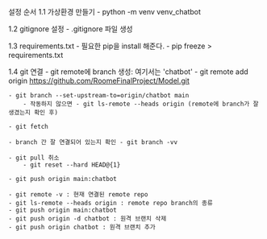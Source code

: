 설정 순서
1.1 가상환경 만들기 - python -m venv venv_chatbot

1.2 gitignore 설정 - .gitignore 파일 생성

1.3 requirements.txt - 필요한 pip을 install 해준다. - pip freeze > requirements.txt

1.4 git 연결 - git remote에 branch 생성: 여기서는 'chatbot' - git remote add origin https://github.com/RoomeFinalProject/Model.git

    - git branch --set-upstream-to=origin/chatbot main
        - 작동하지 않으면 - git ls-remote --heads origin (remote에 branch가 잘 생겼는지 확인 후)

    - git fetch

    - branch 간 잘 연결되어 있는지 확인 - git branch -vv

    - git pull 취소
        - git reset --hard HEAD@{1}

    - git push origin main:chatbot

    - git remote -v : 현재 연결된 remote repo
    - git ls-remote --heads origin : remote repo branch의 종류
    - git push origin main:chatbot
    - git push origin -d chatbot : 원격 브랜치 삭제
    - git push origin chatbot : 원격 브랜치 추가
